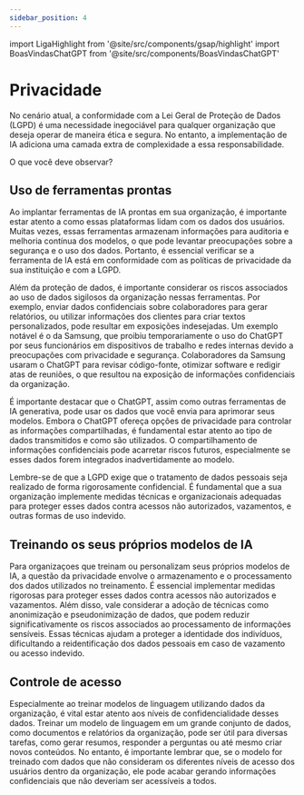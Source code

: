 ```yaml
---
sidebar_position: 4
---
```

import LigaHighlight from '@site/src/components/gsap/highlight'
import BoasVindasChatGPT from '@site/src/components/BoasVindasChatGPT'

# Privacidade
<LigaHighlight />
No cenário atual, a conformidade com a <spam class="text-highlight">Lei Geral de Proteção de Dados</spam> (LGPD) é uma necessidade inegociável para qualquer organização que deseja operar de maneira <spam class="text-highlight">ética e segura</spam>. No entanto, a implementação de IA adiciona uma camada extra de complexidade a essa responsabilidade.

O que você deve observar?

## Uso de ferramentas prontas
Ao implantar ferramentas de IA prontas em sua organização, é importante estar atento a como essas plataformas lidam com os dados dos usuários. Muitas vezes, essas ferramentas <spam class="text-highlight">armazenam informações</spam> para auditoria e melhoria contínua dos modelos, o que pode levantar preocupações sobre a segurança e o uso dos dados. Portanto, é essencial verificar se a ferramenta de IA está <spam class="text-highlight">em conformidade</spam> com as políticas de privacidade da sua instituição e com a LGPD.

Além da proteção de dados, é importante considerar <spam class="text-highlight">os riscos</spam> associados ao uso de dados sigilosos da organização nessas ferramentas. Por exemplo, enviar <spam class="text-highlight">dados confidenciais</spam> sobre colaboradores para <spam class="text-highlight">gerar relatórios</spam>, ou utilizar informações dos clientes para criar textos personalizados, pode resultar em exposições indesejadas. Um exemplo notável é o da Samsung, que proibiu temporariamente o uso do ChatGPT por seus funcionários em dispositivos de trabalho e redes internas devido a preocupações com privacidade e segurança. Colaboradores da Samsung usaram o ChatGPT para revisar código-fonte, otimizar software e redigir atas de reuniões, o que resultou na <spam class="text-highlight">exposição de informações confidenciais da organização.</spam>

<BoasVindasChatGPT />
 
É importante destacar que o ChatGPT, assim como outras ferramentas de IA generativa, <spam class="text-highlight">pode usar os dados</spam> que você envia para aprimorar seus modelos. Embora o ChatGPT ofereça opções de privacidade para controlar as informações compartilhadas, é fundamental estar atento ao tipo de dados transmitidos e como são utilizados. O compartilhamento de informações confidenciais pode acarretar riscos futuros, especialmente se esses dados forem <spam class="text-highlight">integrados inadvertidamente ao modelo.</spam>

Lembre-se de que a LGPD exige que o tratamento de dados pessoais seja realizado de forma rigorosamente confidencial. É fundamental que a sua organização implemente medidas técnicas e organizacionais adequadas para proteger esses dados contra acessos não autorizados, vazamentos, e outras formas de uso indevido.

## Treinando os seus próprios modelos de IA
Para organizaçoes que treinam ou personalizam seus próprios modelos de IA, a questão da privacidade envolve o armazenamento e o processamento dos dados utilizados no treinamento. É essencial <spam class="text-highlight">implementar medidas rigorosas</spam> para proteger esses dados contra acessos não autorizados e vazamentos. Além disso, vale considerar a adoção de técnicas como <spam class="text-highlight">anonimização e pseudonimização de dados</spam>, que podem reduzir significativamente os riscos associados ao processamento de informações sensíveis. Essas técnicas ajudam a proteger a identidade dos indivíduos, dificultando a reidentificação dos dados pessoais em caso de vazamento ou acesso indevido.

## Controle de acesso
Especialmente ao <spam class="text-highlight-end">treinar modelos de linguagem utilizando dados da organização</spam>, é vital estar atento aos níveis de confidencialidade desses dados. Treinar um modelo de linguagem em um grande conjunto de dados, como documentos e relatórios da organização, pode ser útil para diversas tarefas, como gerar resumos, responder a perguntas ou até mesmo criar novos conteúdos. No entanto, é importante lembrar que, se o modelo for treinado com <spam class="text-highlight-end">dados que não consideram os diferentes níveis de acesso dos usuários</spam> dentro da organização, ele pode acabar gerando informações confidenciais que não deveriam ser acessíveis a todos.